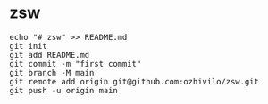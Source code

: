 # zsw
<pre>
echo "# zsw" >> README.md
git init
git add README.md
git commit -m "first commit"
git branch -M main
git remote add origin git@github.com:ozhivilo/zsw.git
git push -u origin main
</pre>
